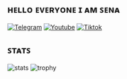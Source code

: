 ## ʜᴇʟʟᴏ ᴇᴠᴇʀʏᴏɴᴇ ɪ ᴀᴍ ꜱᴇɴᴀ

[![Telegram](https://img.shields.io/badge/Telegram-2CA5E0?style=for-the-badge&logo=telegram&logoColor=white)](https://t.me/moonseay)
[![Youtube](https://img.shields.io/badge/Youtube-2CA5E0?style=for-the-badge&logo=youtube&logoColor=red)](https://www.youtube.com/@alvrnxy)
[![Tiktok](https://img.shields.io/badge/Tiktok-2CA5E0?style=for-the-badge&logo=tiktok&logoColor=black)](https://www.tiktok.com/@senavfx)


## ꜱᴛᴀᴛꜱ

![stats](https://github-readme-stats.vercel.app/api?username=moonseay&show_icons=true&count_private=true&title_color=f7d745&text_color=b2d76c&icon_color=6562af&bg_color=00000000&hide=bg-color&hide_border=false)
![trophy](https://github-profile-trophy.vercel.app/?username=moonseay&theme=juicyfresh&no-bg=true&no-frame=true&column=4&")

